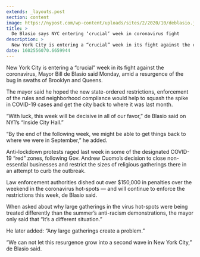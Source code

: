 ```yaml
--- 
extends: _layouts.post 
section: content 
image: https://nypost.com/wp-content/uploads/sites/2/2020/10/deblasio.jpg?quality=90&strip=all&w=1200 
title: > 
  De Blasio says NYC entering ‘crucial’ week in coronavirus fight 
description: > 
  New York City is entering a “crucial” week in its fight against the coronavirus, Mayor Bill de Blasio said Monday, amid a resurgence of the bug in swaths of Brooklyn and Queens.“With luck, this week will be decisive in all of our favor,” de Blasio said on NY1’s “Inside City Hall.”“By the end of the following week, we might be able to get things back to where we were in September,” he added.Anti-lockdown protests raged last week in some of the designated COVID-19 “red” zones, following Gov.Andrew Cuomo’s decision to close non-essential businesses and restrict the sizes of religious gatherings there in an attempt to curb the outbreak.Law enforcement authorities dished out over $150,000 in penalties over the weekend in the coronavirus hot-spots — and will continue to enforce the restrictions this week, de Blasio said. 
date: 1602556070.6659944 
--- 
```

New York City is entering a “crucial” week in its fight against the coronavirus, Mayor Bill de Blasio said Monday, amid a resurgence of the bug in swaths of Brooklyn and Queens.

The mayor said he hoped the new state-ordered restrictions, enforcement of the rules and neighborhood compliance would help to squash the spike in COVID-19 cases and get the city back to where it was last month.

“With luck, this week will be decisive in all of our favor,” de Blasio said on NY1’s “Inside City Hall.”

“By the end of the following week, we might be able to get things back to where we were in September,” he added.

Anti-lockdown protests raged last week in some of the designated COVID-19 “red” zones, following Gov. Andrew Cuomo’s decision to close non-essential businesses and restrict the sizes of religious gatherings there in an attempt to curb the outbreak.

Law enforcement authorities dished out over $150,000 in penalties over the weekend in the coronavirus hot-spots — and will continue to enforce the restrictions this week, de Blasio said.

When asked about why large gatherings in the virus hot-spots were being treated differently than the summer’s anti-racism demonstrations, the mayor only said that “It’s a different situation.”

He later added: “Any large gatherings create a problem.”

“We can not let this resurgence grow into a second wave in New York City,” de Blasio said.